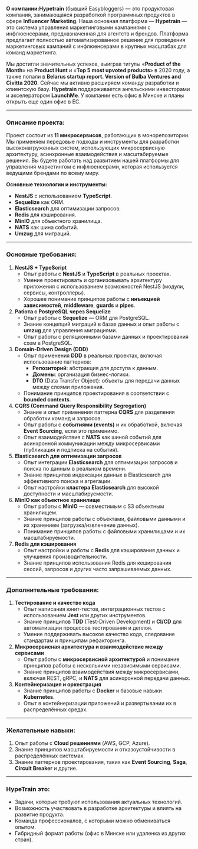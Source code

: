 **О компании:Hypetrain** (бывший Easybloggers) — это продуктовая компания, занимающаяся разработкой программных продуктов в сфере **Influencer Marketing**. Наша основная платформа — **Hypetrain** — это система управления маркетинговыми кампаниями с инфлюенсерами, предназначенная для агентств и брендов. Платформа предлагает полностью автоматизированное решение для проведения маркетинговых кампаний с инфлюенсерами в крупных масштабах для команд маркетинга.

Мы достигли значительных успехов, выиграв титулы «**Product of the Month**» на **Product Hunt** и «**Top 5 most upvoted products**» в 2020 году, а также попали в **Belarus startup report. Version of Bulba Ventures and Civitta 2020**. Сейчас мы активно расширяем команду разработки и клиентскую базу. **Hypetrain** поддерживается ангельскими инвесторами и акселератором **LaunchMe**. У компании есть офис в Минске и планы открыть еще один офис в ЕС.

---

### **Описание проекта:**

Проект состоит из **11 микросервисов**, работающих в монорепозитории. Мы применяем передовые подходы и инструменты для разработки высоконагруженных систем, использующих микросервисную архитектуру, асинхронные взаимодействия и масштабируемые решения. Вы будете работать над развитием нашей платформы для управления маркетингом с инфлюенсерами, которая используется ведущими брендами по всему миру.

**Основные технологии и инструменты:**

- **NestJS** с использованием **TypeScript**.
- **Sequelize** как ORM.
- **Elasticsearch** для оптимизации запросов.
- **Redis** для кэширования.
- **MinIO** для объектного хранилища.
- **NATS** как шина событий.
- **Umzug** для миграций.

---

### **Основные требования:**

1. **NestJS + TypeScript**
    - Опыт работы с **NestJS** и **TypeScript** в реальных проектах.
    - Умение проектировать и организовывать архитектуру приложения с использованием возможностей NestJS (модули, сервисы, контроллеры).
    - Хорошее понимание принципов работы с **инъекцией зависимостей**, **middleware**, **guards** и **pipes**.
2. **Работа с PostgreSQL через Sequelize**
    - Опыт работы с **Sequelize** — ORM для PostgreSQL.
    - Знание концепций миграций в базах данных и опыт работы с **umzug** для управления миграциями.
    - Опыт работы с реляционными базами данных и проектирования схем в PostgreSQL.
3. **Domain-Driven Design (DDD)**
    - Опыт применения **DDD** в реальных проектах, включая использование паттернов:
        - **Репозиторий**: абстракция для доступа к данным.
        - **Домены**: организация бизнес-логики.
        - **DTO** (Data Transfer Object): объекты для передачи данных между слоями приложения.
    - Понимание принципов проектирования в соответствии с **bounded contexts**.
4. **CQRS (Command Query Responsibility Segregation)**
    - Знание и опыт применения паттерна **CQRS** для разделения обработки команд и запросов.
    - Опыт работы с **событиями (events)** и их обработкой, включая **Event Sourcing**, если это применимо.
    - Опыт взаимодействия с **NATS** как шиной событий для асинхронной коммуникации между микросервисами (публикация и подписка на события).
5. **Elasticsearch для оптимизации запросов**
    - Опыт интеграции **Elasticsearch** для оптимизации запросов и поиска по данным в реальном времени.
    - Знание принципов индексации данных в Elasticsearch для эффективного поиска и агрегации.
    - Опыт настройки **кластера Elasticsearch** для высокой доступности и масштабируемости.
6. **MinIO как объектное хранилище**
    - Опыт работы с **MinIO** — совместимым с S3 объектным хранилищем.
    - Знание принципов работы с объектами, файловыми данными и их хранением (загрузка/извлечение данных).
    - Понимание принципов работы с файловыми хранилищами и их масштабируемости.
7. **Redis для кэширования**
    - Опыт настройки и работы с **Redis** для кэширования данных и улучшения производительности.
    - Знание принципов использования Redis для кеширования сессий, запросов и других часто запрашиваемых данных.

---

### **Дополнительные требования:**

1. **Тестирование и качество кода**
    - Опыт написания юнит-тестов, интеграционных тестов с использованием **Jest** или других инструментов.
    - Знание принципов **TDD** (Test-Driven Development) и **CI/CD** для автоматизации процессов тестирования и деплоя.
    - Умение поддерживать высокое качество кода, следование стандартам и принципам рефакторинга.
2. **Микросервисная архитектура и взаимодействие между сервисами**
    - Опыт работы с **микросервисной архитектурой** и понимание принципов работы с несколькими независимыми сервисами.
    - Знание принципов взаимодействия между микросервисами, включая REST, gRPC, и **NATS** для асинхронной передачи данных.
3. **Контейнеризация и оркестрация**
    - Знание принципов работы с **Docker** и базовые навыки **Kubernetes**.
    - Опыт в контейнеризации приложений и развертывании их в распределённых средах.

---

### **Желательные навыки:**

1. Опыт работы с **Cloud решениями** (AWS, GCP, Azure).
2. Знание принципов масштабируемости и отказоустойчивости в распределённых системах.
3. Знание паттернов проектирования, таких как **Event Sourcing**, **Saga**, **Circuit Breaker** и другие.

---

### **HypeTrain это:**

- Задачи, которые требуют использования актуальных технологий.
- Возможность участвовать в разработке архитектуры и влиять на развитие продукта.
- Команда профессионалов, с которыми можно обмениваться опытом.
- Гибридный формат работы (офис в Минске или удаленка из других стран).